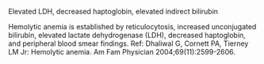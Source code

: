 Elevated LDH, decreased haptoglobin, elevated indirect bilirubin

Hemolytic anemia is established by reticulocytosis, increased unconjugated bilirubin, elevated lactate dehydrogenase (LDH), decreased haptoglobin, and peripheral blood smear findings. Ref: Dhaliwal G, Cornett PA, Tierney LM Jr: Hemolytic anemia. Am Fam Physician 2004;69(11):2599-2606.